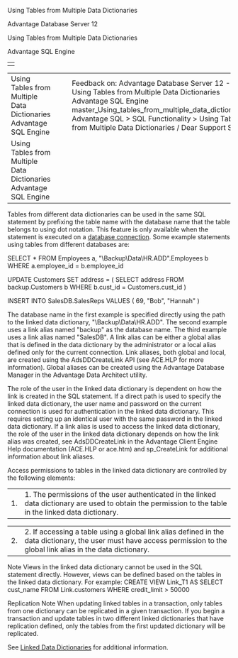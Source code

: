 Using Tables from Multiple Data Dictionaries




Advantage Database Server 12  

Using Tables from Multiple Data Dictionaries

Advantage SQL Engine

|  |
| --- |
|  |

|  |  |  |  |  |
| --- | --- | --- | --- | --- |
| Using Tables from Multiple Data Dictionaries  Advantage SQL Engine |  |  | Feedback on: Advantage Database Server 12 - Using Tables from Multiple Data Dictionaries Advantage SQL Engine master\_Using\_tables\_from\_multiple\_data\_dictionaries Advantage SQL > SQL Functionality > Using Tables from Multiple Data Dictionaries / Dear Support Staff, |  |
| Using Tables from Multiple Data Dictionaries  Advantage SQL Engine |  |  |  |  |

Tables from different data dictionaries can be used in the same SQL statement by prefixing the table name with the database name that the table belongs to using dot notation. This feature is only available when the statement is executed on a [database connection](javascript:hhpopuplink.TextPopup(popid_773697001,FontFace,-1,-1,-1,-1)). Some example statements using tables from different databases are:

SELECT \* FROM Employees a, "\Backup\Data\HR.ADD".Employees b WHERE a.employee\_id = b.employee\_id

UPDATE Customers SET address = ( SELECT address FROM backup.Customers b WHERE b.cust\_id = Customers.cust\_id )

INSERT INTO SalesDB.SalesReps VALUES ( 69, "Bob", "Hannah" )

The database name in the first example is specified directly using the path to the linked data dictionary, "\Backup\Data\HR.ADD". The second example uses a link alias named "backup" as the database name. The third example uses a link alias named "SalesDB". A link alias can be either a global alias that is defined in the data dictionary by the administrator or a local alias defined only for the current connection. Link aliases, both global and local, are created using the AdsDDCreateLink API (see ACE.HLP for more information). Global aliases can be created using the Advantage Database Manager in the Advantage Data Architect utility.

The role of the user in the linked data dictionary is dependent on how the link is created in the SQL statement. If a direct path is used to specify the linked data dictionary, the user name and password on the current connection is used for authentication in the linked data dictionary. This requires setting up an identical user with the same password in the linked data dictionary. If a link alias is used to access the linked data dictionary, the role of the user in the linked data dictionary depends on how the link alias was created, see AdsDDCreateLink in the Advantage Client Engine Help documentation (ACE.HLP or ace.htm) and sp\_CreateLink for additional information about link aliases.

Access permissions to tables in the linked data dictionary are controlled by the following elements:

|  |  |
| --- | --- |
| 1. | 1. The permissions of the user authenticated in the linked data dictionary are used to obtain the permission to the table in the linked data dictionary. |

|  |  |
| --- | --- |
| 2. | 2. If accessing a table using a global link alias defined in the data dictionary, the user must have access permission to the global link alias in the data dictionary. |

Note Views in the linked data dictionary cannot be used in the SQL statement directly. However, views can be defined based on the tables in the linked data dictionary. For example: CREATE VIEW Link\_T1 AS SELECT cust\_name FROM Link.customers WHERE credit\_limit > 50000

Replication Note When updating linked tables in a transaction, only tables from one dictionary can be replicated in a given transaction. If you begin a transaction and update tables in two different linked dictionaries that have replication defined, only the tables from the first updated dictionary will be replicated.

See [Linked Data Dictionaries](master_linked_data_dictionaries.htm) for additional information.
